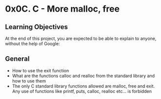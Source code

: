 # 0x0C. C - More malloc, free

## Learning Objectives
At the end of this project, you are expected to be able to explain to anyone, without the help of Google:

## General
* How to use the exit function
* What are the functions calloc and realloc from the standard library and how to use them
* The only C standard library functions allowed are malloc, free and exit. Any use of functions like printf, puts, calloc, realloc etc… is forbidden
